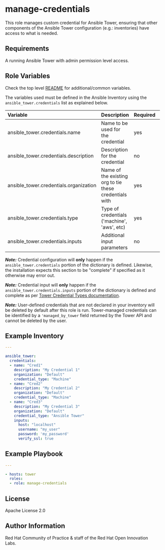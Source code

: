 manage-credentials
==================

This role manages custom credential for Ansible Tower, ensuring that other components of the Ansible Tower configuration (e.g.: inventories) have access to what is needed.

## Requirements

A running Ansible Tower with admin permission level access.


## Role Variables

Check the top level [README](../README.md) for additional/common variables.

The variables used must be defined in the Ansible Inventory using the `ansible_tower.credentials` list as explained below.

| Variable | Description | Required | Defaults |
|:---------|:------------|:---------|:---------|
|ansible_tower.credentials.name|Name to be used for the credential|yes||
|ansible_tower.credentials.description|Description for the credential|no|nothing('')|
|ansible_tower.credentials.organization|Name of the existing org to tie these credentials with|yes||
|ansible_tower.credentials.type|Type of credentials ('machine', 'aws', etc)|yes||
|ansible_tower.credentials.inputs|Additional input parameters|no||


**_Note:_** Credential configuration will **only** happen if the `ansible_tower.credentials` portion of the dictionary is defined. Likewise, the installation expects this section to be "complete" if specified as it otherwise may error out.

**_Note:_** Credential input will **only** happen if the `ansible_tower.credentials.inputs` portion of the dictionary is defined and complete as per [Tower Credential Types documentation](https://docs.ansible.com/ansible-tower/latest/html/userguide/credentials.html#credential-types).

**_Note:_** User-defined credentials that are not declared in your inventory will be deleted by default after this role is run. Tower-managed credentials can be identified by a `'managed_by_tower` field returned by the Tower API and cannot be deleted by the user.

## Example Inventory

```yaml
---

ansible_tower:
  credentials:
  - name: "Cred1"
    description: "My Credential 1"
    organization: "Default"
    credential_type: "Machine"
  - name: "Cred2"
    description: "My Credential 2"
    organization: "Default"
    credential_type: "Machine"
  - name: "Cred3"
    description: "My Credential 3"
    organization: "Default"
    credential_type: "Ansible Tower"
    inputs:
      host: "localhost"
      username: "my_user"
      password: 'my_password'
      verify_ssl: true
```

## Example Playbook

```yaml
---

- hosts: tower
  roles:
  - role: manage-credentials
```


License
-------

Apache License 2.0


Author Information
------------------

Red Hat Community of Practice & staff of the Red Hat Open Innovation Labs.
